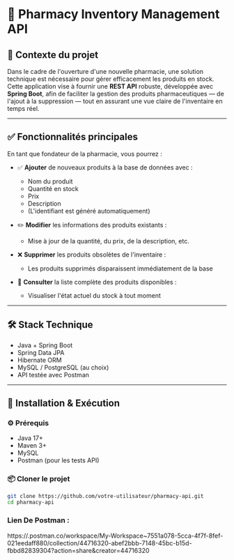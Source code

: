 # 💊 Pharmacy Inventory Management API

## 📖 Contexte du projet

Dans le cadre de l'ouverture d'une nouvelle pharmacie, une solution technique est nécessaire pour gérer efficacement les produits en stock. Cette application vise à fournir une **REST API** robuste, développée avec **Spring Boot**, afin de faciliter la gestion des produits pharmaceutiques — de l'ajout à la suppression — tout en assurant une vue claire de l'inventaire en temps réel.

---

## ✅ Fonctionnalités principales

En tant que fondateur de la pharmacie, vous pourrez :

* ✅ **Ajouter** de nouveaux produits à la base de données avec :

    * Nom du produit
    * Quantité en stock
    * Prix
    * Description
    * (L'identifiant est généré automatiquement)

* ✏️ **Modifier** les informations des produits existants :

    * Mise à jour de la quantité, du prix, de la description, etc.

* ❌ **Supprimer** les produits obsolètes de l'inventaire :

    * Les produits supprimés disparaissent immédiatement de la base

* 📄 **Consulter** la liste complète des produits disponibles :

    * Visualiser l'état actuel du stock à tout moment

---

## 🛠️ Stack Technique

* Java + Spring Boot
* Spring Data JPA
* Hibernate ORM
* MySQL / PostgreSQL (au choix)
* API testée avec Postman

---

## 🚀 Installation & Exécution

### ⚙️ Prérequis

* Java 17+
* Maven 3+
* MySQL 
* Postman (pour les tests API)

### 📦 Cloner le projet

```bash
git clone https://github.com/votre-utilisateur/pharmacy-api.git
cd pharmacy-api
```
### Lien De Postman : 

https://.postman.co/workspace/My-Workspace~7551a078-5cca-4f7f-8fef-021eedaff880/collection/44716320-abef2bbb-7148-45bc-b15d-fbbd82839304?action=share&creator=44716320